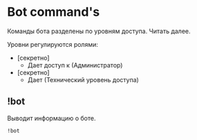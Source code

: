 # Bot command's

Команды бота разделены по уровням доступа. Читать далее.

Уровни регулируются ролями:

* \[секретно\]
  * Дает доступ к \(Администратор\)
* \[секретно\]
  * Дает \(Технический уровень доступа\)

## !bot

Выводит информацию о боте.

```text
!bot
```

